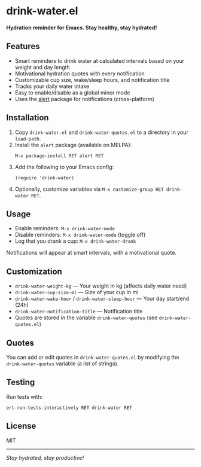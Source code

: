 # drink-water.el

**Hydration reminder for Emacs. Stay healthy, stay hydrated!**

## Features
- Smart reminders to drink water at calculated intervals based on your weight and day length
- Motivational hydration quotes with every notification
- Customizable cup size, wake/sleep hours, and notification title
- Tracks your daily water intake
- Easy to enable/disable as a global minor mode
- Uses the [alert](https://github.com/jwiegley/alert) package for notifications (cross-platform)

## Installation
1. Copy `drink-water.el` and `drink-water-quotes.el` to a directory in your `load-path`.
2. Install the `alert` package (available on MELPA):
   ```elisp
   M-x package-install RET alert RET
   ```
3. Add the following to your Emacs config:
   ```elisp
   (require 'drink-water)
   ```
4. Optionally, customize variables via `M-x customize-group RET drink-water RET`.

## Usage
- Enable reminders: `M-x drink-water-mode`
- Disable reminders: `M-x drink-water-mode` (toggle off)
- Log that you drank a cup: `M-x drink-water-drank`

Notifications will appear at smart intervals, with a motivational quote.

## Customization
- `drink-water-weight-kg` — Your weight in kg (affects daily water need)
- `drink-water-cup-size-ml` — Size of your cup in ml
- `drink-water-wake-hour` / `drink-water-sleep-hour` — Your day start/end (24h)
- `drink-water-notification-title` — Notification title
- Quotes are stored in the variable `drink-water-quotes` (see `drink-water-quotes.el`)

## Quotes
You can add or edit quotes in `drink-water-quotes.el` by modifying the `drink-water-quotes` variable (a list of strings).

## Testing
Run tests with:
```elisp
ert-run-tests-interactively RET drink-water RET
```

## License
MIT

---
*Stay hydrated, stay productive!* 
